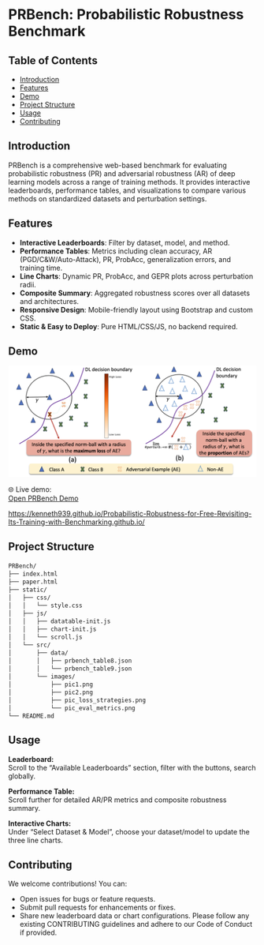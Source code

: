# PRBench: Probabilistic Robustness Benchmark

## Table of Contents

- [Introduction](#introduction)
- [Features](#features)
- [Demo](#demo)
- [Project Structure](#project-structure)
- [Usage](#usage)
- [Contributing](#contributing)

## Introduction

PRBench is a comprehensive web-based benchmark for evaluating probabilistic robustness (PR) and adversarial robustness (AR) of deep learning models across a range of training methods. It provides interactive leaderboards, performance tables, and visualizations to compare various methods on standardized datasets and perturbation settings.

## Features

- **Interactive Leaderboards**: Filter by dataset, model, and method.  
- **Performance Tables**: Metrics including clean accuracy, AR (PGD/C&W/Auto-Attack), PR, ProbAcc, generalization errors, and training time.  
- **Line Charts**: Dynamic PR, ProbAcc, and GEPR plots across perturbation radii.  
- **Composite Summary**: Aggregated robustness scores over all datasets and architectures.  
- **Responsive Design**: Mobile-friendly layout using Bootstrap and custom CSS.  
- **Static & Easy to Deploy**: Pure HTML/CSS/JS, no backend required.

## Demo

![Landing Page](static/src/images/pic1.png)

🌐 Live demo:  
[Open PRBench Demo](https://kenneth939.github.io/Probabilistic-Robustness-for-Free-Revisiting-Its-Training-with-Benchmarking.github.io/)

https://kenneth939.github.io/Probabilistic-Robustness-for-Free-Revisiting-Its-Training-with-Benchmarking.github.io/


## Project Structure

    PRBench/
    ├── index.html
    ├── paper.html
    ├── static/
    │   ├── css/
    │   │   └── style.css
    │   ├── js/
    │   │   ├── datatable-init.js
    │   │   ├── chart-init.js
    │   │   └── scroll.js
    │   └── src/
    │       ├── data/
    │       │   ├── prbench_table8.json
    │       │   └── prbench_table9.json
    │       └── images/
    │           ├── pic1.png
    │           ├── pic2.png
    │           ├── pic_loss_strategies.png
    │           └── pic_eval_metrics.png
    └── README.md

## Usage

**Leaderboard:**  
Scroll to the “Available Leaderboards” section, filter with the buttons, search globally.

**Performance Table:**  
Scroll further for detailed AR/PR metrics and composite robustness summary.

**Interactive Charts:**  
Under “Select Dataset & Model”, choose your dataset/model to update the three line charts.

## Contributing
We welcome contributions! You can:
- Open issues for bugs or feature requests.
- Submit pull requests for enhancements or fixes.
- Share new leaderboard data or chart configurations.
Please follow any existing CONTRIBUTING guidelines and adhere to our Code of Conduct if provided.
